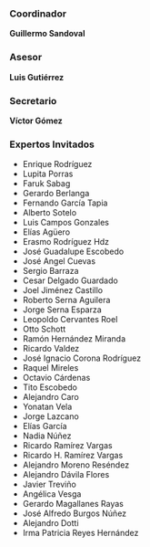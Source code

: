 
<div class="row"><div class="col-md-6" markdown="1">

### Coordinador

**Guillermo Sandoval**

### Asesor

**Luis Gutiérrez**

### Secretario

**Víctor Gómez**


</div><div class="col-md-6" markdown="1">

### Expertos Invitados

* Enrique Rodríguez
* Lupita Porras
* Faruk Sabag
* Gerardo Berlanga
* Fernando García Tapia
* Alberto Sotelo
* Luis Campos Gonzales
* Elías Agüero
* Erasmo Rodríguez Hdz
* José Guadalupe Escobedo
* José Angel Cuevas
* Sergio Barraza
* Cesar Delgado Guardado
* Joel Jiménez Castillo
* Roberto Serna Aguilera
* Jorge Serna Esparza
* Leopoldo Cervantes Roel
* Otto Schott
* Ramón Hernández Miranda
* Ricardo Valdez
* José Ignacio Corona Rodríguez
* Raquel Mireles
* Octavio Cárdenas
* Tito Escobedo
* Alejandro Caro
* Yonatan Vela
* Jorge Lazcano
* Elías García
* Nadia Núñez
* Ricardo Ramírez Vargas 
* Ricardo H. Ramírez Vargas
* Alejandro Moreno Reséndez
* Alejandro Dávila Flores
* Javier  Treviño
* Angélica Vesga 
* Gerardo Magallanes Rayas
* José Alfredo Burgos Núñez 
* Alejandro Dotti 
* Irma Patricia Reyes Hernández

</div></div>
